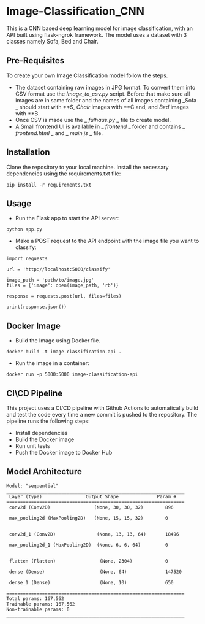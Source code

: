 # Image-Classification_CNN

This is a CNN based deep learning model for image classification, with an API built using flask-ngrok framework. The model uses a dataset with 3 classes namely Sofa, Bed and Chair.

## Pre-Requisites
To create your own Image Classification model follow the steps.
- The dataset containing raw images in JPG format. To convert them into CSV format use the  *Image_to_csv.py*  script. Before that make sure all images are in same folder and the names of all images containing  _Sofa _  should start with **S, _Chair_ images with **C and, and _Bed_ images with **B.
- Once CSV is made use the _ _fulhaus.py_ _ file to create model.
- A Small frontend UI is available in _ _frontend_ _ folder and contains _ _frontend.html_ _ and _ _main.js_ _ file.

## Installation

Clone the repository to your local machine.
Install the necessary dependencies using the requirements.txt file:
```
pip install -r requirements.txt
```
## Usage

- Run the Flask app to start the API server:
```
python app.py
```

- Make a POST request to the API endpoint with the image file you want to classify:
```
import requests

url = 'http://localhost:5000/classify'

image_path = 'path/to/image.jpg'
files = {'image': open(image_path, 'rb')}

response = requests.post(url, files=files)

print(response.json())
```

## Docker Image

- Build the Image using Docker file.
```
docker build -t image-classification-api .
```
- Run the image in a container:
```
docker run -p 5000:5000 image-classification-api
```
## CI\CD Pipeline

This project uses a CI/CD pipeline with Github Actions to automatically build and test the code every time a new commit is pushed to the repository. The pipeline runs the following steps:

- Install dependencies
- Build the Docker image
- Run unit tests
- Push the Docker image to Docker Hub

## Model Architecture
```
Model: "sequential"
_________________________________________________________________
 Layer (type)                Output Shape              Param #   
=================================================================
 conv2d (Conv2D)                (None, 30, 30, 32)        896       
                                                                 
 max_pooling2d (MaxPooling2D)   (None, 15, 15, 32)        0         
                                                             
                                                                 
 conv2d_1 (Conv2D)               (None, 13, 13, 64)       18496     
                                                                 
 max_pooling2d_1 (MaxPooling2D)  (None, 6, 6, 64)         0         
                                                              
                                                                 
 flatten (Flatten)                (None, 2304)            0         
                                                                 
 dense (Dense)                    (None, 64)              147520    
                                                                 
 dense_1 (Dense)                  (None, 10)              650       
                                                                 
=================================================================
Total params: 167,562
Trainable params: 167,562
Non-trainable params: 0
_________________________________________________________________
```
